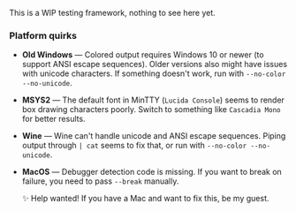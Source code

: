 This is a WIP testing framework, nothing to see here yet.

### Platform quirks

* **Old Windows** — Colored output requires Windows 10 or newer (to support ANSI escape sequences). Older versions also might have issues with unicode characters. If something doesn't work, run with `--no-color --no-unicode`.

* **MSYS2** — The default font in MinTTY (`Lucida Console`) seems to render box drawing characters poorly. Switch to something like `Cascadia Mono` for better results.

* **Wine** — Wine can't handle unicode and ANSI escape sequences. Piping output through `| cat` seems to fix that, or run with `--no-color --no-unicode`.

* **MacOS** — Debugger detection code is missing. If you want to break on failure, you need to pass `--break` manually.

   ✨ Help wanted! If you have a Mac and want to fix this, be my guest.
